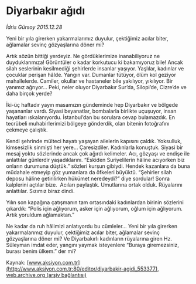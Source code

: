 # Diyarbakır ağıdı

*İdris Gürsoy 2015.12.28*

<div class="pNewsDetailMainContent ctx_content" itemprop="articleBody">
 <p>
  Yeni bir yıla girerken yakarmalarımız duyulur, çektiğimiz acılar biter, ağlamalar sevinç gözyaşlarına döner mi?
 </p>
 <p>
  Artık sözün bittiği yerdeyiz. Ne gördüklerimize inanabiliyoruz ne duyduklarımıza! Görüntüler o kadar korkutucu ki bakamıyoruz bile! Ancak silah seslerinin kesilmediği şehirlerde insanlar yaşıyor. Yaşlılar, kadınlar ve çocuklar perişan hâlde. Yangın var. Dumanlar tütüyor, ölüm kol geziyor mahallelerde. Camiler, okullar ve hastaneler bile yakılıyor, yıkılıyor. Bir yanımız ağrıyor… Peki, neler oluyor Diyarbakır Sur’da, Silopi’de, Cizre’de ve daha birçok yerde?
 </p>
 <p>
  İki-üç haftadır yayın masamızın gündeminde hep Diyarbakır ve bölgede yaşananlar vardı. Siyasi beyanatlar, bombalarla birlikte uçuşuyor, insan hayatları ıskalanıyordu. İstanbul’dan bu sorulara cevap bulamazdık. En tecrübeli muhabirlerimizi bölgeye gönderdik, olan bitenin fotoğrafını çekmeye çalıştık.
 </p>
 <p>
  Kendi şehrinde mülteci hayatı yaşayan ailelerin kapısını çaldık. Yoksulluk, kimsesizlik sinmişti her yere… Çaresizdiler. Kadınlarla konuştuk. Siyasi bir mesaj yoktu sözlerinde ancak çok ağırdı kelimeler. Acı, gözyaşı ve endişe ile anlattılar günlerdir yaşadıklarını. “Eskiden Suriyelilerin hâline acıyorken biz onların durumuna düştük.” sözleri kurşun gibiydi. Hendek kazanlara da buna müdahale etmeyip göz yumanlara da öfkeleri büyüktü. “Şehirler silah deposu hâline getirilirken hükümet neredeydi?” diye sordular! Sonra kalplerini açtılar bize.  Acıları paylaştık. Umutlarına ortak olduk. Rüyalarını anlattılar. Sızımız biraz dindi.
 </p>
 <p>
  Yılın son kapağına çatışmanın tam ortasındaki kadınlardan birinin sözlerini çıkardık: “Polis için ağlıyorum, asker için ağlıyorum, oğlum için ağlıyorum. Artık yoruldum ağlamaktan.”
 </p>
 <p>
  Ne kadar da ruh hâlimizi anlatıyordu bu cümleler… Yeni bir yıla girerken yakarmalarımız duyulur, çektiğimiz acılar biter, ağlamalar sevinç gözyaşlarına döner mi? Ve Diyarbakırlı kadınların rüyalarına giren Hz. Süleyman imdat eder, yangını yaymak isteyenlere “Buraya giremezsiniz, burası benim ülkem.” der mi?
 </p>
</div>


Kaynak: [www.aksiyon.com.tr](http://www.aksiyon.com.tr:80/editor/diyarbakir-agidi_553377), [web.archive.org (arşiv bağlantısı)](http://web.archive.org/web/20160102211253/http://www.aksiyon.com.tr:80/editor/diyarbakir-agidi_553377)
